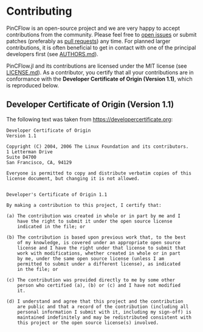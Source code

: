 # Contributing

PinCFlow is an open-source project and we are very happy to accept contributions from the community. Please feel free to [open issues](https://github.com/Atmospheric-Dynamics-GUF/PinCFlow.jl/issues/new/choose) or submit patches (preferably as [pull requests](https://github.com/Atmospheric-Dynamics-GUF/PinCFlow.jl/pulls)) any time. For planned larger contributions, it is often beneficial to get in contact with one of the principal developers first (see [AUTHORS.md](AUTHORS.md)).

PinCFlow.jl and its contributions are licensed under the MIT license (see [LICENSE.md](LICENSE.md)). As a contributor, you certify that all your contributions are in conformance with the **Developer Certificate of Origin (Version 1.1)**, which is reproduced below.

## Developer Certificate of Origin (Version 1.1)

The following text was taken from
<https://developercertificate.org>:

```
Developer Certificate of Origin
Version 1.1

Copyright (C) 2004, 2006 The Linux Foundation and its contributors.
1 Letterman Drive
Suite D4700
San Francisco, CA, 94129

Everyone is permitted to copy and distribute verbatim copies of this
license document, but changing it is not allowed.


Developer's Certificate of Origin 1.1

By making a contribution to this project, I certify that:

(a) The contribution was created in whole or in part by me and I
    have the right to submit it under the open source license
    indicated in the file; or

(b) The contribution is based upon previous work that, to the best
    of my knowledge, is covered under an appropriate open source
    license and I have the right under that license to submit that
    work with modifications, whether created in whole or in part
    by me, under the same open source license (unless I am
    permitted to submit under a different license), as indicated
    in the file; or

(c) The contribution was provided directly to me by some other
    person who certified (a), (b) or (c) and I have not modified
    it.

(d) I understand and agree that this project and the contribution
    are public and that a record of the contribution (including all
    personal information I submit with it, including my sign-off) is
    maintained indefinitely and may be redistributed consistent with
    this project or the open source license(s) involved.
```
